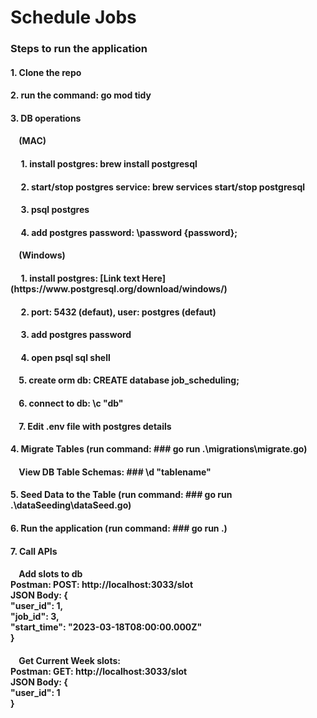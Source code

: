 <h1>Schedule Jobs</h1>

<h3> Steps to run the application </h3>
<h4>  1. Clone the repo </h4>
<h4>  2. run the command: go mod tidy </h4>
<h4>  3. DB operations </h4>
<h4> &nbsp;&nbsp;&nbsp; (MAC)</h4>
<h4> &nbsp;&nbsp;&nbsp;&nbsp; 1. install postgres: brew install postgresql</h4>
<h4> &nbsp;&nbsp;&nbsp;&nbsp; 2. start/stop postgres service: brew services start/stop postgresql</h4>
<h4> &nbsp;&nbsp;&nbsp;&nbsp; 3. psql postgres</h4>
<h4> &nbsp;&nbsp;&nbsp;&nbsp; 4. add postgres password: \password {password};</h4>
<h4> &nbsp;&nbsp;&nbsp; (Windows)</h4>
<h4> &nbsp;&nbsp;&nbsp;&nbsp; 1. install postgres: [Link text Here](https://www.postgresql.org/download/windows/)</h4>
<h4> &nbsp;&nbsp;&nbsp;&nbsp; 2. port: 5432 (defaut), user: postgres (defaut)</h4>
<h4> &nbsp;&nbsp;&nbsp;&nbsp; 3. add postgres password</h4>
<h4> &nbsp;&nbsp;&nbsp;&nbsp; 4. open psql sql shell</h4>
<h4> &nbsp;&nbsp;&nbsp; 5. create orm db: CREATE database job_scheduling;</h4>
<h4> &nbsp;&nbsp;&nbsp; 6. connect to db: \c "db"</h4>
<h4> &nbsp;&nbsp;&nbsp; 7. Edit .env file with postgres details </h4>
<h4>  4. Migrate Tables (run command: ### go run .\migrations\migrate.go) </h4>
<h4> &nbsp;&nbsp;&nbsp; View DB Table Schemas: ### \d "tablename" </h4>
<h4>  5. Seed Data to the Table (run command: ### go run .\dataSeeding\dataSeed.go)</h4>
<h4>  6. Run the application (run command: ### go run .)</h4>
<h4>  7. Call APIs </h4>
<h4> &nbsp;&nbsp;&nbsp; Add slots to db <br/>
    Postman: POST: http://localhost:3033/slot  <br/>
    JSON Body: { <br/>
            "user_id": 1, <br/>
            "job_id": 3, <br/>
            "start_time": "2023-03-18T08:00:00.000Z" <br/>
        } <br/>
</h4>
<h4> &nbsp;&nbsp;&nbsp; Get Current Week slots: <br/>
    Postman: GET: http://localhost:3033/slot  <br/>
    JSON Body: { <br/>
            "user_id": 1 <br/>
        } <br/>
</h4>

